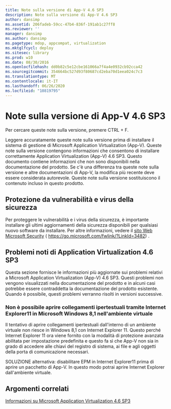 ```yaml
---
title: Note sulla versione di App-V 4.6 SP3
description: Note sulla versione di App-V 4.6 SP3
author: dansimp
ms.assetid: 206fadeb-59cc-47b4-836f-191ab1c27ff8
ms.reviewer: ''
manager: dansimp
ms.author: dansimp
ms.pagetype: mdop, appcompat, virtualization
ms.mktglfcycl: deploy
ms.sitesec: library
ms.prod: w10
ms.date: 08/30/2016
ms.openlocfilehash: dd0b82c5e12cbe161066a7f4a4e0932cb92cca42
ms.sourcegitcommit: 354664bc527d93f80687cd2eba70d1eea024c7c3
ms.translationtype: MT
ms.contentlocale: it-IT
ms.lasthandoff: 06/26/2020
ms.locfileid: "10819795"
---
```

# Note sulla versione di App-V 4.6 SP3


Per cercare queste note sulla versione, premere CTRL + F.

Leggere accuratamente queste note sulla versione prima di installare il sistema di gestione di Microsoft Application Virtualization (App-V). Queste note sulla versione contengono informazioni che consentono di installare correttamente Application Virtualization (App-V) 4.6 SP3. Questo documento contiene informazioni che non sono disponibili nella documentazione del prodotto. Se c'è una differenza tra queste note sulla versione e altre documentazioni di App-V, la modifica più recente deve essere considerata autorevole. Queste note sulla versione sostituiscono il contenuto incluso in questo prodotto.

## Protezione da vulnerabilità e virus della sicurezza


Per proteggere le vulnerabilità e i virus della sicurezza, è importante installare gli ultimi aggiornamenti della sicurezza disponibili per qualsiasi nuovo software da installare. Per altre informazioni, vedere il [sito Web Microsoft Security](https://go.microsoft.com/fwlink/?LinkId=3482) ( https://go.microsoft.com/fwlink/?LinkId=3482) .

## Problemi noti di Application Virtualization 4.6 SP3


Questa sezione fornisce le informazioni più aggiornate sui problemi relativi a Microsoft Application Virtualization (App-V) 4.6 SP3. Questi problemi non vengono visualizzati nella documentazione del prodotto e in alcuni casi potrebbe essere contraddetta la documentazione del prodotto esistente. Quando è possibile, questi problemi verranno risolti in versioni successive.

### Non è possibile aprire collegamenti ipertestuali tramite Internet Explorer11 in Microsoft Windows 8,1 nell'ambiente virtuale

Il tentativo di aprire collegamenti ipertestuali dall'interno di un ambiente virtuale non riesce in Windows 8,1 con Internet Explorer 11. Questo perché Internet Explorer 11 ora viene fornito con la modalità di protezione avanzata abilitata per impostazione predefinita e questo fa sì che App-V non sia in grado di accedere alle chiavi del registro di sistema, ai file e agli oggetti della porta di comunicazione necessari.

SOLUZIONE alternativa: disabilitare EPM in Internet Explorer11 prima di aprire un pacchetto di App-V. In questo modo potrai aprire Internet Explorer dall'ambiente virtuale.

## Argomenti correlati


[Informazioni su Microsoft Application Virtualization 4.6 SP3](about-microsoft-application-virtualization-46-sp3.md)

 

 





